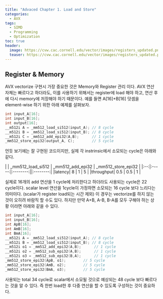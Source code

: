 ```yaml
---
title: "Advaced Chapter 1. Load and Store"
categories:
  - AVX
tags:
  - SIMD
  - Programming
  - Optimization
toc: true
header:
  image: https://cvw.cac.cornell.edu/vector/images/registers_updated.png
  teaser: https://cvw.cac.cornell.edu/vector/images/registers_updated.png
---
```


## Register & Memory
AVX vectorize 구현시 가장 중요한 것은 Memory와 Register 관리 이다.
AVX 연산 자체는 빠르다고 하더라도, 이를 사용하기 위해서는 register에 load 해야 하고, 연산 후에 다시 memory에 저장해야 하기 때문이다. 
예를 들면 A[16]+B[16] 덧셈을 element-wise 하기 위한 아래 예제를 살펴보자. 

```cpp
int input_A[16];
int input_B[16];
int output[16];
__m512i A = _mm512_load_si512(input_A); // 8 cycle
__m512i B = _mm512_load_si512(input_B); // 8 cycle
__m512i C = _mm512_add_epi32(A,B);      // 1 cycle
_mm512_store_epi32(output_A, C);        // 5 cycle
```

언듯 보기에는 잘 구현된 코드이지만, 실제 각 instrinsic에서 소모되는 cycle은 아래와 같다. 

| | _mm512_load_si512 | _mm512_add_epi32 | _mm512_store_epi32 |
|:--:|:-----:|:--------:||:--------:|
|latency| 8 | 1 | 5 |
|throughput| 0.5 | 0.5 | 1 |


실제로 16개의 add 연산을 1 cycle에 처리한다고 하더라도 사용되는 cycle은 22 cycle이다. scalar level 연산을 1cycle이 가정하면 소모되는 16 cycle 보다 느리다는 의미이다. (scalar가 register load되는 시간 제외)
이 경우는 vectorize를 하지 않는 것이 오히려 바람직 할 수도 있다. 
하지만 만약 A+B, A-B, B-A를 모두 구해야 하는 상황 이라면 아래와 같을 수 있다. 


```cpp
int input_A[16];
int input_B[16];
int ApB[16];
int AmB[16];
int BmA[16];
__m512i A = _mm512_load_si512(input_A); // 8 cycle
__m512i B = _mm512_load_si512(input_B); // 8 cycle
__m512i o1 = _mm512_add_epi32(A,B);      // 1 cycle
__m512i o2 = _mm512_sub_epi32(A,B);      // 1 cycle
__m512i o3 = _mm512_sub_epi32(B,A);      // 1 cycle
_mm512_store_epi32(ApB, o1);        // 5 cycle
_mm512_store_epi32(AmB, o2);        // 5 cycle
_mm512_store_epi32(BmA, o3);        // 5 cycle
```

사용되는 total 34 cycle로 scalar에서 소모될 것으로 예상되는 48 cycle 보다 빠르다는 것을 알 수 있다. 
즉 한번 load한 후 다중 연산을 할 수 있도록 구성하는 것이 중요하다. 